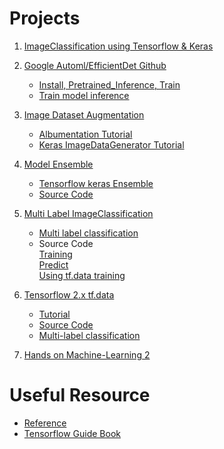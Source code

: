 # Projects

1. [ImageClassification using Tensorflow & Keras](https://github.com/pervin0527/ImageClassification)
   
2. [Google Automl/EfficientDet Github](https://github.com/google/automl/tree/master/efficientdet)  
   
   - [Install, Pretrained_Inference, Train](https://pervin0527.github.io/efficientdet/)
   - [Train model inference](https://pervin0527.github.io/efficientdet2/)

3. [Image Dataset Augmentation](https://github.com/pervin0527/Image_augmentation)
   - [Albumentation Tutorial](https://github.com/pervin0527/Image_augmentation/blob/master/source/albumentation_test.py)
   - [Keras ImageDataGenerator Tutorial](https://github.com/pervin0527/Image_augmentation/blob/master/source/keras_img_aug.py)

4. [Model Ensemble](https://pervin0527.github.io/ensemble/)
   - [Tensorflow keras Ensemble](https://www.tensorflow.org/guide/keras/functional)
   - [Source Code](https://github.com/pervin0527/pervinco/blob/master/source/assemble_train.py)

5. [Multi Label ImageClassification](https://pervin0527.github.io/multilabelclassification/)
    - [Multi label classification](https://www.analyticsvidhya.com/blog/2019/04/build-first-multi-label-image-classification-model-python/)
    - Source Code  
      [Training](https://github.com/pervin0527/pervinco/blob/master/source/multi_label_train.py)  
      [Predict](https://github.com/pervin0527/pervinco/blob/master/source/tf2_multi_label_predict.py)  
      [Using tf.data training](https://github.com/pervin0527/pervinco/blob/master/source/tf2_multi_label_classification.py)

6. [Tensorflow 2.x tf.data](https://pervin0527.github.io/tf2-data/)

   - [Tutorial](https://gist.github.com/pervin0527/e9af4e0faab83243cb7f26990cac77f8)  
   - [Source Code](https://github.com/pervin0527/pervinco/blob/master/source/tf2_image_classification.py)
   - [Multi-label classification](https://pervin0527.github.io/tf2-data2/)

7. [Hands on Machine-Learning 2](https://github.com/pervin0527/Hands_on_ML)

# Useful Resource
 - [Reference](https://github.com/pervin0527/pervinco/blob/master/reference.md)
 - [Tensorflow Guide Book](https://github.com/pervin0527/pervinco/blob/master/tensorflow_tutorial.md)

<!-- # Additional Topics
### 1. GAN for make more data
   - http://research.sualab.com/introduction/practice/2019/05/08/generative-adversarial-network.html
  
### 2. Anomaly Detection for UNlabeled_data
  - http://research.sualab.com/introduction/review/2020/01/30/anomaly-detection-overview-1.html
  - http://research.sualab.com/introduction/review/2020/02/20/anomaly-detection-overview-2.html?fbclid=IwAR28minKN6h7n_-QoJPDV22MVG41-cZYtvbk8BnHdRNZAo1NtRGjf2dF5-I

### 3. Image Segmentation with Tensorflow 2.x
 1. concept
  
    - [Eng Note](https://www.analyticsvidhya.com/blog/2019/04/introduction-image-segmentation-techniques-python/)

    - [Korean Note](https://medium.com/hyunjulie/1%ED%8E%B8-semantic-segmentation-%EC%B2%AB%EA%B1%B8%EC%9D%8C-4180367ec9cb)
    - [Korean Note2](https://devkor.tistory.com/entry/%EB%94%A5%EB%9F%AC%EB%8B%9D%EC%9D%84-%ED%86%B5%ED%95%9C-Image-Segmentation-%EC%9E%85%EB%AC%B8)

 2. [lecture](https://www.youtube.com/watch?v=vWs_yGtw7-g)
   
 3. [Notice - Conv2DTranspose](https://hwiyong.tistory.com/46)

 4. Codes
    - [Tensorflow Tutorial](https://www.tensorflow.org/tutorials/images/segmentation#what_is_image_segmentation)
    
    - [Using Image Segmentation Keras](https://github.com/divamgupta/image-segmentation-keras) 
  
    - [it will be most useful](https://yann-leguilly.gitlab.io/post/2019-12-14-tensorflow-tfdata-segmentation/)

    - [Kaggle Notebook](https://www.kaggle.com/advaitsave/tensorflow-2-nuclei-segmentation-unet#Make-predictions)

    - [It is doubtful]( https://towardsdatascience.com/cityscape-segmentation-with-tensorflow-2-0-b320b6605cbf)

    - [Tensorflow 1.x](http://research.sualab.com/practice/2018/11/23/image-segmentation-deep-learning.html) -->
